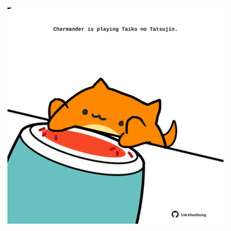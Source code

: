 <!-- built at 09/11/2022, 21:01:00 UTC -->
<p align="center">
  <img width="500" height="500" src="./ReadmeImage.svg">
</p>
